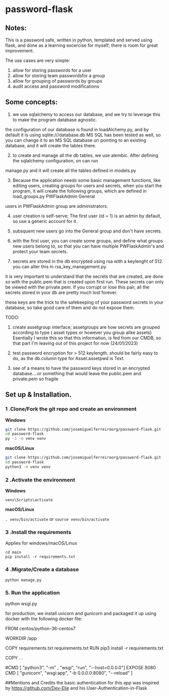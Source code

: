 # password-flask
##
## Notes:
 
This is a password safe, written in python, templated and served using flask, and done as a learning excercise for myself; there is  room for great improvement.

The use cases are very simple:

1) allow for storing passwords for a user 
2) allow for storing team passwordsfor a group
3) allow for grouping of passwords by groups
4) audit access and password modifications

## Some concepts:
1) we  use sqlalchemy to access our database, and we try to leverage this to make the program database agnostic.

the configuration of our database is found in loadAlchemy.py, and by default it is using sqlite:///database.db
MS SQL has been tested as well, so you can change it to an MS SQL database uri pointing to an existing database, and it will create the tables there.

2) to create and manage all the db tables, we use alembic.  After defining the sqlalchemy configuration, on can run

manage.py and it will create all the tables defined in models.py

3) Because the application needs some basic management functions, like editing users, creating groups for users and secrets, when you start the program, it will create the following groups, which are defined in load_groups.py
  PWFlaskAdmin
  General
 
 users in PWFlaskAdmin group are administrators.
 
4) user creation is self-serve; 
The first user (id = 1) is an admin by default, so use a generic account for it.
 
5) subsquent new users go into the General group and don't have secrets.

6) with the first user, you can create some groups, and define what groups new users belong to, so that you can have multiple PWFlaskAdmin's and protect your team secrets.

7) secrets are stored in the db encrypted using rsa with a keylenght of 512. you can alter this in rsa_key_management.py.

it is very important to understand that the secrets that are created, are done so with the public.pem that is created upon first run.
These secrets can only be viewed with the private.pem.  If you corrupt or lose this pair, all the secrets stored in your db are pretty much lost forever.

these keys are the trick to the safekeeping of your password secrets in your database, so take good care of them and do not expose them.

TODO:
1) create assetgroup interface;   assetgroups are how secrets are grouped according to type ( asset types or however you group alike assets)
      Esentially I wrote this so that this information, is fed from our CMDB, so that part I'm leaving out of this project for  now (24/01/2023)

2) test password encryption for > 512 keylength. should be fairly easy to do, as the db.column type for Asset.assetpwd is Text.

3) see of a means to have the password keys stored in an encrypted database....or something that would leave the public.pem and private.pem so fragile

## Set up & Installation.


### 1 .Clone/Fork the git repo and create an environment 
                    
**Windows**
          
```bash
git clone https://github.com/josemiguelferreiraorg/password-flask.git
cd password-flask
py -3 -m venv venv

```
          
**macOS/Linux**
          
```bash
git clone https://github.com/josemiguelferreiraorg/password-flask.git
cd password-flask
python3 -m venv venv

```

### 2 .Activate the environment
          
**Windows** 

```venv\Scripts\activate```
          
**macOS/Linux**

```. venv/bin/activate```
or
```source venv/bin/activate```

### 3 .Install the requirements

Applies for windows/macOS/Linux

```
cd main
pip install -r requirements.txt
```
### 4 .Migrate/Create a database

```python manage.py```

### 5. Run the application 

python wsgi.py


for production, we install uvicorn and gunicorn and packaged it up using docker with the following docker file:

FROM centos/python-36-centos7

WORKDIR /app

COPY requirements.txt requirements.txt
RUN pip3 install -r requirements.txt

COPY . .

#CMD [ "python3", "-m" , "wsgi", "run", "--host=0.0.0.0"]
EXPOSE 8080
CMD [ "gunicorn",  "wsgi:app", "-b 0.0.0.0:8080", "--reload" ]



##Mentions and Credits
the basic authentication for this app was inspired by https://github.com/Dev-Elie and his User-Authentication-in-Flask

